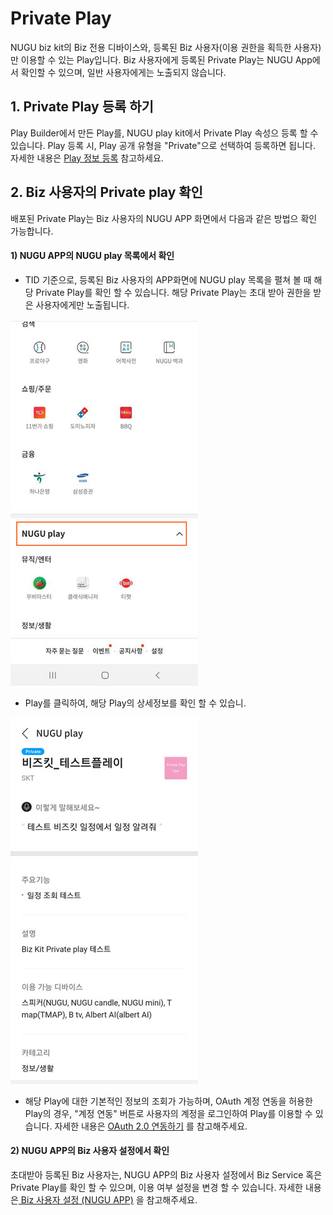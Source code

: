 # Private Play

NUGU biz kit의 Biz 전용 디바이스와, 등록된 Biz 사용자\(이용 권한을 획득한 사용자\)만 이용할 수 있는 Play입니다. Biz 사용자에게 등록된 Private Play는 NUGU App에서 확인할 수 있으며, 일반 사용자에게는 노출되지 않습니다. 

## 1. Private Play 등록 하기

Play Builder에서 만든 Play를, NUGU play kit에서 Private Play 속성으 등록 할 수 있습니다. Play 등록 시, Play 공개 유형을 "Private"으로 선택하여 등록하면 됩니다. 자세한 내용은 [Play 정보 등록](../nugu-play/play-registration-and-review/register-a-play.md) 참고하세요.

## 2. Biz 사용자의 Private play 확인

배포된 Private Play는 Biz 사용자의 NUGU APP 화면에서 다음과 같은 방법으 확인 가능합니다.

#### 1\) NUGU APP의 NUGU play 목록에서 확인

* TID 기준으로, 등록된 Biz 사용자의  APP화면에 NUGU play 목록을 펼쳐 볼 때 해당 Private Play를 확인 할 수 있습니다. 해당 Private Play는 초대 받아 권한을 받은 사용자에게만 노출됩니다.

![](../.gitbook/assets/nugu_play.jpg)



* Play를 클릭하여, 해당 Play의 상세정보를 확인 할 수 있습니.

![](../.gitbook/assets/test_play.jpg)



* 해당 Play에 대한 기본적인 정보의 조회가 가능하며, OAuth 계정 연동을 허용한 Play의 경우, "계정 연동" 버튼로 사용자의 계정을 로그인하여 Play를 이용할 수 있습니다. 자세한 내용은 [ OAuth 2.0 연동하기](../nugu-play/create-plays-with-play-builder/link-oauth20.md) 를 참고해주세요.



#### 2\) NUGU APP의 Biz 사용자 설정에서 확인

초대받아 등록된 Biz 사용자는, NUGU APP의 Biz 사용자 설정에서 Biz Service 혹은 Private Play를 확인 할 수 있으며, 이용 여부 설정을 변경 할 수 있습니다. 자세한 내용은[ Biz 사용자 설정 \(NUGU APP\)](manage-enrolled-user/biz-nugu-app.md) 을 참고해주세요.



